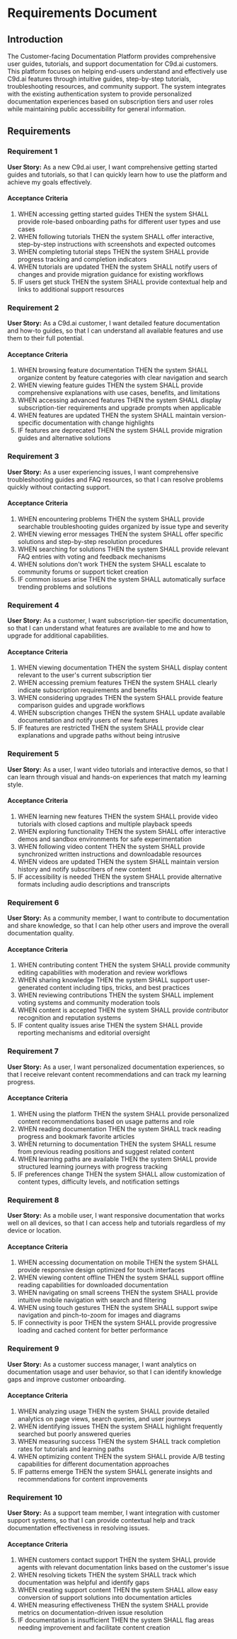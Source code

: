 # Requirements Document

## Introduction

The Customer-facing Documentation Platform provides comprehensive user guides, tutorials, and support documentation for C9d.ai customers. This platform focuses on helping end-users understand and effectively use C9d.ai features through intuitive guides, step-by-step tutorials, troubleshooting resources, and community support. The system integrates with the existing authentication system to provide personalized documentation experiences based on subscription tiers and user roles while maintaining public accessibility for general information.

## Requirements

### Requirement 1

**User Story:** As a new C9d.ai user, I want comprehensive getting started guides and tutorials, so that I can quickly learn how to use the platform and achieve my goals effectively.

#### Acceptance Criteria

1. WHEN accessing getting started guides THEN the system SHALL provide role-based onboarding paths for different user types and use cases
2. WHEN following tutorials THEN the system SHALL offer interactive, step-by-step instructions with screenshots and expected outcomes
3. WHEN completing tutorial steps THEN the system SHALL provide progress tracking and completion indicators
4. WHEN tutorials are updated THEN the system SHALL notify users of changes and provide migration guidance for existing workflows
5. IF users get stuck THEN the system SHALL provide contextual help and links to additional support resources

### Requirement 2

**User Story:** As a C9d.ai customer, I want detailed feature documentation and how-to guides, so that I can understand all available features and use them to their full potential.

#### Acceptance Criteria

1. WHEN browsing feature documentation THEN the system SHALL organize content by feature categories with clear navigation and search
2. WHEN viewing feature guides THEN the system SHALL provide comprehensive explanations with use cases, benefits, and limitations
3. WHEN accessing advanced features THEN the system SHALL display subscription-tier requirements and upgrade prompts when applicable
4. WHEN features are updated THEN the system SHALL maintain version-specific documentation with change highlights
5. IF features are deprecated THEN the system SHALL provide migration guides and alternative solutions

### Requirement 3

**User Story:** As a user experiencing issues, I want comprehensive troubleshooting guides and FAQ resources, so that I can resolve problems quickly without contacting support.

#### Acceptance Criteria

1. WHEN encountering problems THEN the system SHALL provide searchable troubleshooting guides organized by issue type and severity
2. WHEN viewing error messages THEN the system SHALL offer specific solutions and step-by-step resolution procedures
3. WHEN searching for solutions THEN the system SHALL provide relevant FAQ entries with voting and feedback mechanisms
4. WHEN solutions don't work THEN the system SHALL escalate to community forums or support ticket creation
5. IF common issues arise THEN the system SHALL automatically surface trending problems and solutions

### Requirement 4

**User Story:** As a customer, I want subscription-tier specific documentation, so that I can understand what features are available to me and how to upgrade for additional capabilities.

#### Acceptance Criteria

1. WHEN viewing documentation THEN the system SHALL display content relevant to the user's current subscription tier
2. WHEN accessing premium features THEN the system SHALL clearly indicate subscription requirements and benefits
3. WHEN considering upgrades THEN the system SHALL provide feature comparison guides and upgrade workflows
4. WHEN subscription changes THEN the system SHALL update available documentation and notify users of new features
5. IF features are restricted THEN the system SHALL provide clear explanations and upgrade paths without being intrusive

### Requirement 5

**User Story:** As a user, I want video tutorials and interactive demos, so that I can learn through visual and hands-on experiences that match my learning style.

#### Acceptance Criteria

1. WHEN learning new features THEN the system SHALL provide video tutorials with closed captions and multiple playback speeds
2. WHEN exploring functionality THEN the system SHALL offer interactive demos and sandbox environments for safe experimentation
3. WHEN following video content THEN the system SHALL provide synchronized written instructions and downloadable resources
4. WHEN videos are updated THEN the system SHALL maintain version history and notify subscribers of new content
5. IF accessibility is needed THEN the system SHALL provide alternative formats including audio descriptions and transcripts

### Requirement 6

**User Story:** As a community member, I want to contribute to documentation and share knowledge, so that I can help other users and improve the overall documentation quality.

#### Acceptance Criteria

1. WHEN contributing content THEN the system SHALL provide community editing capabilities with moderation and review workflows
2. WHEN sharing knowledge THEN the system SHALL support user-generated content including tips, tricks, and best practices
3. WHEN reviewing contributions THEN the system SHALL implement voting systems and community moderation tools
4. WHEN content is accepted THEN the system SHALL provide contributor recognition and reputation systems
5. IF content quality issues arise THEN the system SHALL provide reporting mechanisms and editorial oversight

### Requirement 7

**User Story:** As a user, I want personalized documentation experiences, so that I receive relevant content recommendations and can track my learning progress.

#### Acceptance Criteria

1. WHEN using the platform THEN the system SHALL provide personalized content recommendations based on usage patterns and role
2. WHEN reading documentation THEN the system SHALL track reading progress and bookmark favorite articles
3. WHEN returning to documentation THEN the system SHALL resume from previous reading positions and suggest related content
4. WHEN learning paths are available THEN the system SHALL provide structured learning journeys with progress tracking
5. IF preferences change THEN the system SHALL allow customization of content types, difficulty levels, and notification settings

### Requirement 8

**User Story:** As a mobile user, I want responsive documentation that works well on all devices, so that I can access help and tutorials regardless of my device or location.

#### Acceptance Criteria

1. WHEN accessing documentation on mobile THEN the system SHALL provide responsive design optimized for touch interfaces
2. WHEN viewing content offline THEN the system SHALL support offline reading capabilities for downloaded documentation
3. WHEN navigating on small screens THEN the system SHALL provide intuitive mobile navigation with search and filtering
4. WHEN using touch gestures THEN the system SHALL support swipe navigation and pinch-to-zoom for images and diagrams
5. IF connectivity is poor THEN the system SHALL provide progressive loading and cached content for better performance

### Requirement 9

**User Story:** As a customer success manager, I want analytics on documentation usage and user behavior, so that I can identify knowledge gaps and improve customer onboarding.

#### Acceptance Criteria

1. WHEN analyzing usage THEN the system SHALL provide detailed analytics on page views, search queries, and user journeys
2. WHEN identifying issues THEN the system SHALL highlight frequently searched but poorly answered queries
3. WHEN measuring success THEN the system SHALL track completion rates for tutorials and learning paths
4. WHEN optimizing content THEN the system SHALL provide A/B testing capabilities for different documentation approaches
5. IF patterns emerge THEN the system SHALL generate insights and recommendations for content improvements

### Requirement 10

**User Story:** As a support team member, I want integration with customer support systems, so that I can provide contextual help and track documentation effectiveness in resolving issues.

#### Acceptance Criteria

1. WHEN customers contact support THEN the system SHALL provide agents with relevant documentation links based on the customer's issue
2. WHEN resolving tickets THEN the system SHALL track which documentation was helpful and identify gaps
3. WHEN creating support content THEN the system SHALL allow easy conversion of support solutions into documentation articles
4. WHEN measuring effectiveness THEN the system SHALL provide metrics on documentation-driven issue resolution
5. IF documentation is insufficient THEN the system SHALL flag areas needing improvement and facilitate content creation